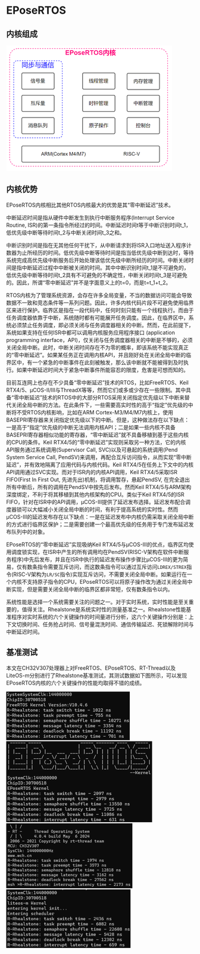 # EPoseRTOS

## 内核组成

<img src="./docs/images/components.png" style="zoom:50%;" />

## 内核优势

EPoseRTOS内核相比其他RTOS内核最大的优势是其“零中断延迟”技术。

中断延迟时间是指从硬件中断发生到执行中断服务程序(Interrupt Service Routine, ISR)的第一条指令所经过的时间。中断延迟时间t等于中断识别时间t_1，低优先级中断等待时间t_2与中断关闭时间t_3之和。

中断识别时间是指在无其他任何干扰下，从中断请求到将ISR入口地址送入程序计数器为止所经历的时间。低优先级中断等待时间是指当低优先级中断到达时，等待系统完成高优先级中断服务后开始处理该低优先级中断所经历的时间。中断关闭时间是指中断延迟过程中中断被关闭的时间。其中中断识别时间t_1是不可避免的，低优先级中断等待时间t_2具有不可避免的不确定性，中断关闭时间t_3是可避免的。因此，所谓“零中断延迟”并不是字面意义上的t=0，而是t=t_1+t_2。

RTOS内核为了管理系统资源，会存在许多全局变量，不当的数据访问可能会导致数据不一致和竞态条件等一系列问题。因此，许多内核代码片段不可避免使用临界区来进行保护。临界区是指在一段代码中，任何时刻只能有一个线程执行。而由于任务调度器依靠于中断，系统随时都有可能展开任务调度。因此，在临界区中，系统必须禁止任务调度，即必须关闭与任务调度器相关的中断。然而，在此前提下，系统如果支持在任何ISR中都可以调用内核服务应用程序接口 (application programming interface，API)，仅关闭与任务调度器相关的中断是不够的，必须关闭全局中断。此时，中断关闭时间存在不为零的概率，即该系统不能实现真正的“零中断延迟”。如果某任务正在调用内核API，并且刚好处在关闭全局中断的临界区中，有一个紧急的中断事件在此刻被触发，那么该中断就不能被得到及时执行。如果中断延迟时间大于紧急中断事件所能容忍的限度，危害是可想而知的。

目前互连网上也存在不少具备“零中断延迟”技术的RTOS，比如FreeRTOS、Keil RTX4/5、μCOS-Ⅱ/Ⅲ与ThreadX等等，然而它们或多或少存在一些限制。其中具备“零中断延迟”技术的RTOS中的大部分RTOS采用关闭指定优先级以下中断来替代关闭全局中断的方法。在此条件下，一些需要高实时性的高于“指定”优先级的中断将不受RTOS内核影响，比如在ARM Cortex-M3/M4/M7内核上，使用BASEPRI寄存器来关闭指定优先级以下的中断。但是，这种做法存在以下缺点：一是高于“指定”优先级的中断无法调用内核API；二是如果一些内核不具备BASEPRI寄存器相似功能的寄存器，“零中断延迟”就不具备移植到基于这些内核的CPU的条件。Keil RTX4/5的“零中断延迟”实现则采取另一种方法，它的内核API服务通过系统调用(Supervisor Call, SVC)以及可悬起的系统调用(Pend System Service Call, PendSV)来调用，再配合互斥访问指令，从而实现“零中断延迟”，并有效地隔离了应用代码与内核代码。Keil RTX4/5在任务上下文中的内核API调用通过SVC实现。而对于ISR内的内核API调用，Keil RTX4/5采取ISR FIFO(First In First Out, 先进先出)机制，将调用暂存，悬起PendSV, 在完全退出所有中断后，所有的调用在PendSV中按先后发布。然而Keil RTX4/5与ARM架构深度绑定，不利于将其移植到其他内核架构的CPU。类似于Keil RTX4/5的ISR FIFO，针对在ISR中的API调用，μCOS-Ⅲ提供了延迟发布选择。延迟发布配合调度器锁可以大幅减小关闭全局中断的时间，有利于提高系统的实时性。然而μCOS-Ⅲ的延迟发布存在以下缺点：一是在延迟发布中内核仍需采取关闭全局中断的方式进行临界区保护；二是需要创建一个最高优先级的任务用于专门发布延迟发布队列中的对象。

EPoseRTOS的“零中断延迟”实现吸纳Keil RTX4/5与μCOS-Ⅲ的优点，临界区均使用调度锁实现，在ISR中产生的所有调用均在PendSV(RISC-V架构在软件中断服务程序)中先后发布，并且在ISR中执行的延迟发布操作步骤比μCOS-Ⅲ的更为简易，仅有数条指令需要互斥访问，而这数条指令可以通过互斥访问`LDREX/STREX`指令(RISC-V架构为`LR/SC`指令)实现互斥访问，不需要关闭全局中断。如果运行在一个内核不支持原子指令的CPU，EPoseRTOS可以将原子操作改为通过关闭全局中断实现，但是需要关闭全局中断的临界区都非常短，仅有数条指令以内。

系统性能是选择一个系统需要关注的问题之一。对于实时系统，实时性能是至关重要的，值得关注。Rhealstone是系统实时性的测量基准之一。Rhealstone性能基准程序对实时系统的六个关键操作的时间量进行分析，这六个关键操作分别是：上下文切换时间、任务抢占时间、信号量混洗时间、通信传输延迟、死锁解除时间与中断延迟时间。

## 基准测试

本文在CH32V307处理器上对FreeRTOS、EPoseRTOS、RT-Thread以及LiteOS-m分别进行了Rhealstone基准测试，其测试数据如下图所示，可以发现EPoseRTOS内核的六个关键操作的性能均取得不错的成绩。

<img src="./docs/images/freertos_benchmark.png" style="zoom:50%;" />

<img src="./docs/images/eposertos_benchmark.png" style="zoom:50%;" />

<img src="./docs/images/rtthread_benchmark.png" style="zoom:50%;" />

<img src="./docs/images/liteosm_benchmark.png" style="zoom:50%;" />
